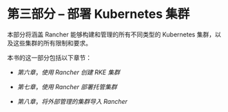 # 第三部分 – 部署 Kubernetes 集群

本部分将涵盖 Rancher 能够构建和管理的所有不同类型的 Kubernetes 集群，以及这些集群的所有限制和要求。

本书的这一部分包括以下章节：

+   *第六章*，*使用 Rancher 创建 RKE 集群*

+   *第七章*，*使用 Rancher 部署托管集群*

+   *第八章*，*将外部管理的集群导入 Rancher*
